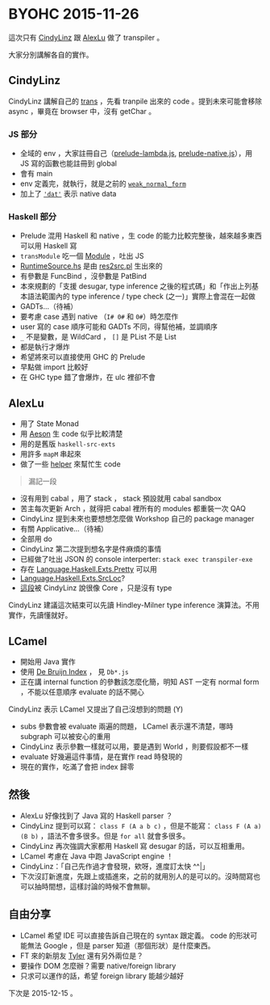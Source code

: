 # BYOHC 2015-11-26

這次只有 [CindyLinz](https://github.com/CindyLinz/Haskell.js/tree/master/trans) 跟 [AlexLu](https://github.com/op8867555/BYOHC-transpiler) 做了 transpiler 。  

大家分別講解各自的實作。

## CindyLinz

CindyLinz 講解自己的 [trans](https://github.com/CindyLinz/Haskell.js/tree/master/trans) ，先看 tranpile 出來的 code 。提到未來可能會移除 async ，畢竟在 browser 中，沒有 getChar 。

### JS 部分

* 全域的 env ，大家註冊自己（[prelude-lambda.js](https://github.com/CindyLinz/Haskell.js/blob/master/trans/res/prelude-lambda.js), [prelude-native.js](https://github.com/CindyLinz/Haskell.js/blob/master/trans/res/prelude-native.js)），用 JS 寫的函數也能註冊到 global
* 會有 main
* env 定義完，就執行，就是之前的 [`weak_normal_form`](https://github.com/CindyLinz/Haskell.js/blob/master/trans/res/init.js#L19)
* 加上了 [`'dat'`](https://github.com/CindyLinz/Haskell.js/blob/master/trans/res/init.js#L24) 表示 native data

### Haskell 部分

* Prelude 混用 Haskell 和 native ，生 code 的能力比較完整後，越來越多東西可以用 Haskell 寫
* `transModule` 吃一個 [Module](https://hackage.haskell.org/package/haskell-src-exts-1.17.0/docs/Language-Haskell-Exts-Syntax.html#t:Module) ，吐出 JS
* [RuntimeSource.hs](https://github.com/CindyLinz/Haskell.js/blob/master/trans/src/RuntimeSource.hs) 是由 [res2src.pl](https://github.com/CindyLinz/Haskell.js/blob/master/trans/res2src.pl) 生出來的
* 有參數是 FuncBind ，沒參數是 PatBind
* 本來規劃的「支援 desugar, type inference 之後的程式碼」和「作出上列基本語法範圍內的 type inference / type check (之一)」實際上會混在一起做
* GADTs...（待補）
* 要考慮 case 遇到 native （`I# 0#` 和 `0#`）時怎麼作
* user 寫的 case 順序可能和 GADTs 不同，得幫他補，並調順序
* `_` 不是變數，是 WildCard ， `[]` 是 PList 不是 List
* 都是執行才爆炸
* 希望將來可以直接使用 GHC 的 Prelude
* 早點做 import 比較好
* 在 GHC type 錯了會爆炸，在 ulc 裡卻不會

## AlexLu

* 用了 State Monad
* 用 [Aeson](https://github.com/op8867555/BYOHC-transpiler/blob/master/src/Trans.hs#L110) 生 code 似乎比較清楚
* 用的是舊版 `haskell-src-exts`
* 用許多 `mapM` 串起來
* 做了一些 [helper](https://github.com/op8867555/BYOHC-transpiler/blob/master/src/Trans.hs#L145) 來幫忙生 code

> 漏記一段

* 沒有用到 cabal ，用了 stack ， stack 預設就用 cabal sandbox
* 苦主每次更新 Arch ，就得把 cabal 裡所有的 modules 都重裝一次 QAQ
* CindyLinz 提到未來也要想想怎麼做 Workshop 自己的 package manager
* 有關 Applicative...（待補）
* 全部用 do
* CindyLinz 第二次提到想名字是件麻煩的事情
* 已經做了吐出 JSON 的 console interperter: `stack exec transpiler-exe`
* 存在 [Language.Haskell.Exts.Pretty](https://hackage.haskell.org/package/haskell-src-exts-1.17.0/docs/Language-Haskell-Exts-Pretty.html) 可以用
* [Language.Haskell.Exts.SrcLoc](https://hackage.haskell.org/package/haskell-src-exts-1.17.0/docs/Language-Haskell-Exts-SrcLoc.html)?
* [這段](https://github.com/op8867555/BYOHC-transpiler/blob/master/src/Trans.hs#L102)被 CindyLinz 說很像 Core ，只是沒有 type

CindyLinz 建議這次結束可以先讀 Hindley-Milner type inference 演算法。不用實作，先讀懂就好。

## LCamel

* 開始用 Java 實作
* 使用 [De Bruijn Index](https://github.com/LCamel/BuildYourOwnHaskellCompiler/tree/master/src/main/java) ， 見 `Db*.js`
* 正在講 internal function 的參數該怎麼化簡，明知 AST 一定有 normal form ，不能以任意順序 evaluate 的話不開心

CindyLinz 表示 LCamel 又提出了自己沒想到的問題 (Y)

* subs 參數會被 evaluate 兩遍的問題， LCamel 表示還不清楚，哪時 subgraph 可以被安心的重用
* CindyLinz 表示參數一樣就可以用，要是遇到 World ，則要假設都不一樣
* evaluate 好幾遍這件事情，是在實作 read 時發現的
* 現在的實作，吃滿了會把 index 歸零

## 然後

* AlexLu 好像找到了 Java 寫的 Haskell parser ？
* CindyLinz 提到可以寫： `class F (A a b c)` ，但是不能寫： `class F (A a) (B b)` ，語法不會多很多。但是 `for all` 就會多很多。
* CindyLinz 再次強調大家都用 Haskell 寫 desugar 的話，可以互相重用。
* LCamel 考慮在 Java 中跑 JavaScript engine ！
* CindyLinz：「自己先作過才會發現，欸呀，進度訂太快 ^^|」
* 下次沒訂新進度，先跟上或插進來，之前的就用別人的是可以的。沒時間寫也可以抽時間想，這樣討論的時候不會無聊。

## 自由分享

* LCamel 希望 IDE 可以直接告訴自己現在的 syntax 跟定義。 code 的形狀可能無法 Google ，但是 parser 知道（那個形狀）是什麼東西。
* FT 來的新朋友 [Tyler](http://www.meetup.com/Functional-Thursday/members/142073172/) 還有另外兩位是？
* 要操作 DOM 怎麼辦？需要 native/foreign library
* 只求可以運作的話，希望 foreign library 能越少越好

下次是 2015-12-15 。
